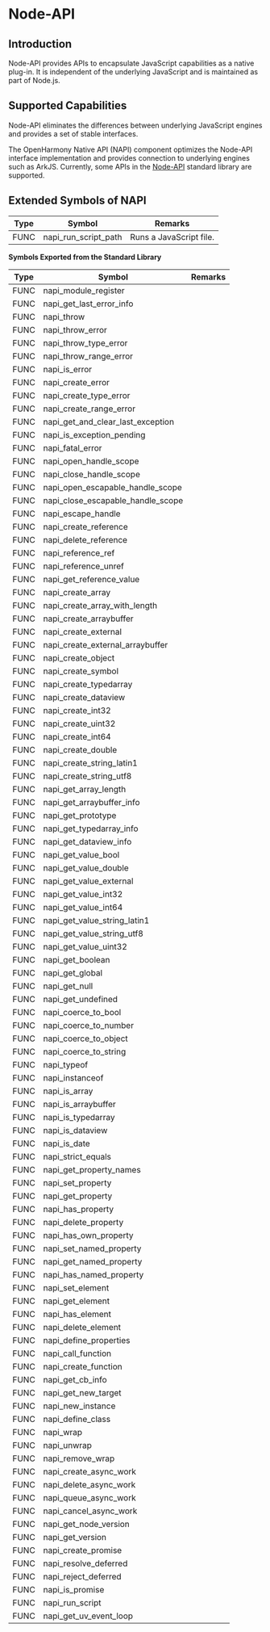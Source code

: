 # Node-API

## Introduction

Node-API provides APIs to encapsulate JavaScript capabilities as a native plug-in. It is independent of the underlying JavaScript and is maintained as part of Node.js.


## Supported Capabilities

Node-API eliminates the differences between underlying JavaScript engines and provides a set of stable interfaces.

The OpenHarmony Native API (NAPI) component optimizes the Node-API interface implementation and provides connection to underlying engines such as ArkJS. Currently, some APIs in the [Node-API](https://nodejs.org/docs/v14.9.0/api/n-api.html) standard library are supported.

## Extended Symbols of NAPI

|Type|Symbol|Remarks|
| --- | --- | --- |
|FUNC|napi_run_script_path|Runs a JavaScript file.|

**Symbols Exported from the Standard Library**

|Type|Symbol|Remarks|
| --- | --- | --- |
|FUNC|napi_module_register||
|FUNC|napi_get_last_error_info||
|FUNC|napi_throw||
|FUNC|napi_throw_error||
|FUNC|napi_throw_type_error||
|FUNC|napi_throw_range_error||
|FUNC|napi_is_error||
|FUNC|napi_create_error||
|FUNC|napi_create_type_error||
|FUNC|napi_create_range_error||
|FUNC|napi_get_and_clear_last_exception||
|FUNC|napi_is_exception_pending||
|FUNC|napi_fatal_error||
|FUNC|napi_open_handle_scope||
|FUNC|napi_close_handle_scope||
|FUNC|napi_open_escapable_handle_scope||
|FUNC|napi_close_escapable_handle_scope||
|FUNC|napi_escape_handle||
|FUNC|napi_create_reference||
|FUNC|napi_delete_reference||
|FUNC|napi_reference_ref||
|FUNC|napi_reference_unref||
|FUNC|napi_get_reference_value||
|FUNC|napi_create_array||
|FUNC|napi_create_array_with_length||
|FUNC|napi_create_arraybuffer||
|FUNC|napi_create_external||
|FUNC|napi_create_external_arraybuffer||
|FUNC|napi_create_object||
|FUNC|napi_create_symbol||
|FUNC|napi_create_typedarray||
|FUNC|napi_create_dataview||
|FUNC|napi_create_int32||
|FUNC|napi_create_uint32||
|FUNC|napi_create_int64||
|FUNC|napi_create_double||
|FUNC|napi_create_string_latin1||
|FUNC|napi_create_string_utf8||
|FUNC|napi_get_array_length||
|FUNC|napi_get_arraybuffer_info||
|FUNC|napi_get_prototype||
|FUNC|napi_get_typedarray_info||
|FUNC|napi_get_dataview_info||
|FUNC|napi_get_value_bool||
|FUNC|napi_get_value_double||
|FUNC|napi_get_value_external||
|FUNC|napi_get_value_int32||
|FUNC|napi_get_value_int64||
|FUNC|napi_get_value_string_latin1||
|FUNC|napi_get_value_string_utf8||
|FUNC|napi_get_value_uint32||
|FUNC|napi_get_boolean||
|FUNC|napi_get_global||
|FUNC|napi_get_null||
|FUNC|napi_get_undefined||
|FUNC|napi_coerce_to_bool||
|FUNC|napi_coerce_to_number||
|FUNC|napi_coerce_to_object||
|FUNC|napi_coerce_to_string||
|FUNC|napi_typeof||
|FUNC|napi_instanceof||
|FUNC|napi_is_array||
|FUNC|napi_is_arraybuffer||
|FUNC|napi_is_typedarray||
|FUNC|napi_is_dataview||
|FUNC|napi_is_date||
|FUNC|napi_strict_equals||
|FUNC|napi_get_property_names||
|FUNC|napi_set_property||
|FUNC|napi_get_property||
|FUNC|napi_has_property||
|FUNC|napi_delete_property||
|FUNC|napi_has_own_property||
|FUNC|napi_set_named_property||
|FUNC|napi_get_named_property||
|FUNC|napi_has_named_property||
|FUNC|napi_set_element||
|FUNC|napi_get_element||
|FUNC|napi_has_element||
|FUNC|napi_delete_element||
|FUNC|napi_define_properties||
|FUNC|napi_call_function||
|FUNC|napi_create_function||
|FUNC|napi_get_cb_info||
|FUNC|napi_get_new_target||
|FUNC|napi_new_instance||
|FUNC|napi_define_class||
|FUNC|napi_wrap||
|FUNC|napi_unwrap||
|FUNC|napi_remove_wrap||
|FUNC|napi_create_async_work||
|FUNC|napi_delete_async_work||
|FUNC|napi_queue_async_work||
|FUNC|napi_cancel_async_work||
|FUNC|napi_get_node_version||
|FUNC|napi_get_version||
|FUNC|napi_create_promise||
|FUNC|napi_resolve_deferred||
|FUNC|napi_reject_deferred||
|FUNC|napi_is_promise||
|FUNC|napi_run_script||
|FUNC|napi_get_uv_event_loop||